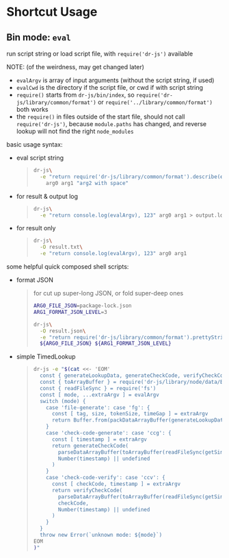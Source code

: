# Shortcut Usage


## Bin mode: `eval`

run script string or load script file, with `require('dr-js')` available

NOTE: (of the weirdness, may get changed later)
- `evalArgv` is array of input arguments (without the script string, if used)
- `evalCwd` is the directory if the script file, or cwd if with script string
- `require()` starts from `dr-js/bin/index`,
   so `require('dr-js/library/common/format')` or `require('../library/common/format')` both works
- the `require()` in files outside of the start file,
   should not call `require('dr-js')`,
   because `module.paths` has changed, and reverse lookup will not find the right `node_modules`

basic usage syntax:

- eval script string
  > ```bash
  > dr-js\
  >   -e "return require('dr-js/library/common/format').describe(evalArgv)"\
  >     arg0 arg1 "arg2 with space"
  > ```
- for result & output log
  > ```bash
  > dr-js\
  >   -e "return console.log(evalArgv), 123" arg0 arg1 > output.log
  > ```
- for result only
  > ```bash
  > dr-js\
  >   -O result.txt\
  >   -e "return console.log(evalArgv), 123" arg0 arg1
  > ```

some helpful quick composed shell scripts:

- format JSON
  > for cut up super-long JSON, or fold super-deep ones
  > ```bash
  > ARG0_FILE_JSON=package-lock.json
  > ARG1_FORMAT_JSON_LEVEL=3
  > 
  > dr-js\
  >   -O result.json\
  >   -e "return require('dr-js/library/common/format').prettyStringifyJSON(JSON.parse(require('fs').readFileSync(evalArgv[ 0 ])), evalArgv[ 1 ])"\
  >   ${ARG0_FILE_JSON} ${ARG1_FORMAT_JSON_LEVEL}
  > ```

- simple TimedLookup
  > ```bash
  > dr-js -e "$(cat <<- 'EOM'
  >   const { generateLookupData, generateCheckCode, verifyCheckCode, packDataArrayBuffer, parseDataArrayBuffer } = require('dr-js/library/common/module/TimedLookup')
  >   const { toArrayBuffer } = require('dr-js/library/node/data/Buffer')
  >   const { readFileSync } = require('fs')
  >   const [ mode, ...extraArgv ] = evalArgv
  >   switch (mode) {
  >     case 'file-generate': case 'fg': {
  >       const [ tag, size, tokenSize, timeGap ] = extraArgv
  >       return Buffer.from(packDataArrayBuffer(generateLookupData({ tag, size, tokenSize, timeGap })))
  >     }
  >     case 'check-code-generate': case 'ccg': {
  >       const [ timestamp ] = extraArgv
  >       return generateCheckCode(
  >         parseDataArrayBuffer(toArrayBuffer(readFileSync(getSingleOption('root')))),
  >         Number(timestamp) || undefined
  >       )
  >     }
  >     case 'check-code-verify': case 'ccv': {
  >       const [ checkCode, timestamp ] = extraArgv
  >       return verifyCheckCode(
  >         parseDataArrayBuffer(toArrayBuffer(readFileSync(getSingleOption('root')))),
  >         checkCode,
  >         Number(timestamp) || undefined
  >       )
  >     }
  >   }
  >   throw new Error(`unknown mode: ${mode}`)
  > EOM
  > )"
  > ```
